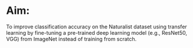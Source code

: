 # **Aim:**

To improve classification accuracy on the Naturalist dataset using transfer learning by fine-tuning a pre-trained deep learning model (e.g., ResNet50, VGG) from ImageNet instead of training from scratch.
